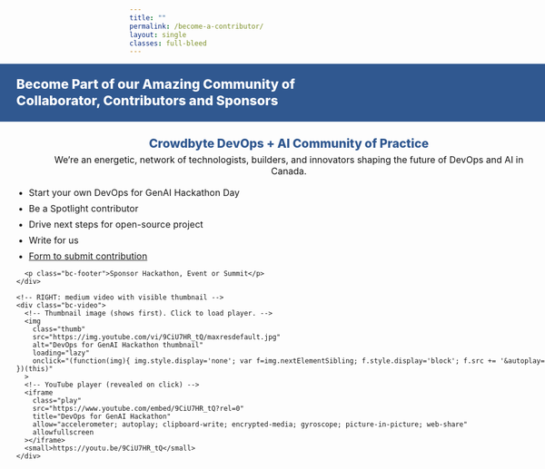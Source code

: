 ```yaml
---
title: ""
permalink: /become-a-contributor/
layout: single
classes: full-bleed
---
```


<!-- ======================= STYLES (scoped to this page) ======================= -->
<style>
/* Use full-bleed sections (edge-to-edge with safe side padding) */
.bc-hero, .bc-band{
  margin-left: calc(50% - 50vw);
  margin-right: calc(50% - 50vw);
  width: 100vw;
}

/* ---------- HERO (LEFT-ALIGNED, WRAPS LIKE THE MOCK) ---------- */
.bc-hero{
  background:#305890;
  color:#fff;
  padding: 22px clamp(18px, 3vw, 40px);
}
.bc-hero h1{
  margin: 0;
  font-weight: 800;
  font-size: clamp(20px, 2.4vw, 26px); /* size from the mock */
  line-height: 1.25;
  text-align: left; /* left, not centered */
}

/* ---------- CONTENT BAND ---------- */
.bc-band{
  padding-left: clamp(18px, 3vw, 40px);
  padding-right: clamp(18px, 3vw, 40px);
  padding-top: 10px;
}

/* Subhead (blue, centered) */
.bc-subhead{
  text-align: center;
  font-weight: 800;
  font-size: clamp(18px, 2.2vw, 22px);
  color:#305890;
  margin: 16px auto 6px;
}
.bc-subhead *{ color:inherit !important; background:transparent !important; padding:0 !important; border-radius:0 !important; }

/* Tagline centered, with the same break as the screenshot */
.bc-tagline{
  text-align:center;
  color:#111;
  font-size: 16px;
  margin: 6px 0 10px;
}

/* ---------- TWO COLUMNS: LEFT BIGGER, RIGHT (VIDEO) MEDIUM ---------- */
.bc-row{
  display:grid;
  grid-template-columns: 1.6fr 0.9fr;  /* left bigger, right medium */
  gap: clamp(16px, 2.2vw, 28px);
  align-items:start;
  margin-top: 10px;
}
@media (max-width: 980px){
  .bc-row{ grid-template-columns: 1fr; }
}

/* Left column list */
.bc-list{ margin: 8px 0 0; padding-left: 22px; }
.bc-list li{ margin: 8px 0; font-size: 16px; }

/* Right column video card (medium size with visible thumbnail) */
.bc-video{
  background:#f3f6fb;
  border:1px solid #d7dfef;
  border-radius:12px;
  padding:10px;
  width: min(520px, 100%);   /* neat medium width */
  justify-self: end;         /* hug the right edge like the mock */
}
.bc-video .thumb,
.bc-video .play{
  width:100%;
  aspect-ratio: 16/9;
  height:auto;
  border:0;
  border-radius:8px;
  display:block;
}
.bc-video .play{ display:none; } /* hidden until click */
.bc-video small{ display:block; margin-top:6px; color:#555; font-size: 12.5px; }

/* Footer line */
.bc-footer{ font-weight:600; margin: 18px 0 0; }
</style>

<!-- ======================= PAGE CONTENT ======================= -->

<!-- Full-width hero (left-aligned, wraps like the screenshot) -->
<div class="bc-hero">
  <h1>Become Part of our Amazing Community of<br>
    Collaborator, Contributors and Sponsors</h1>
</div>

<!-- Full-width band for the rest -->
<div class="bc-band">
  <p class="bc-subhead">
    <span>Crowdbyte</span> <span>DevOps + AI</span> Community of Practice
  </p>

  <!-- Force the same line break as the image (Canada on a new line) -->
  <p class="bc-tagline">
    We’re an energetic, network of technologists, builders, and innovators shaping the future of DevOps and AI in<br>
    Canada.
  </p>

  <div class="bc-row">
    <!-- LEFT: bullets (larger column) -->
    <div>
      <ul class="bc-list">
        <li>Start your own DevOps for GenAI Hackathon Day</li>
        <li>Be a Spotlight contributor</li>
        <li>Drive next steps for open-source project</li>
        <li>Write for us</li>
        <li><a href="{{ '/contact/' | relative_url }}">Form to submit contribution</a></li>
      </ul>

      <p class="bc-footer">Sponsor Hackathon, Event or Summit</p>
    </div>

    <!-- RIGHT: medium video with visible thumbnail -->
    <div class="bc-video">
      <!-- Thumbnail image (shows first). Click to load player. -->
      <img
        class="thumb"
        src="https://img.youtube.com/vi/9CiU7HR_tQ/maxresdefault.jpg"
        alt="DevOps for GenAI Hackathon thumbnail"
        loading="lazy"
        onclick="(function(img){ img.style.display='none'; var f=img.nextElementSibling; f.style.display='block'; f.src += '&autoplay=1'; })(this)"
      >
      <!-- YouTube player (revealed on click) -->
      <iframe
        class="play"
        src="https://www.youtube.com/embed/9CiU7HR_tQ?rel=0"
        title="DevOps for GenAI Hackathon"
        allow="accelerometer; autoplay; clipboard-write; encrypted-media; gyroscope; picture-in-picture; web-share"
        allowfullscreen
      ></iframe>
      <small>https://youtu.be/9CiU7HR_tQ</small>
    </div>
  </div>
</div>
